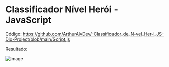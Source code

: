 # Classificador Nível Herói - JavaScript

Código:
https://github.com/ArthurAlvDev/-Classificador_de_N-vel_Her-i_JS-Dio-Project/blob/main/Script.js

Resultado:

![image](https://github.com/user-attachments/assets/387e11c3-6532-49a1-b44d-2bebae735787)
